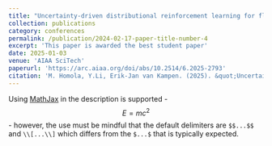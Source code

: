 ```yaml
---
title: "Uncertainty-driven distributional reinforcement learning for flight control"
collection: publications
category: conferences
permalink: /publication/2024-02-17-paper-title-number-4
excerpt: 'This paper is awarded the best student paper'
date: 2025-01-03
venue: 'AIAA SciTech'
paperurl: 'https://arc.aiaa.org/doi/abs/10.2514/6.2025-2793'
citation: 'M. Homola, Y.Li, Erik-Jan van Kampen. (2025). &quot;Uncertainty-driven distributional reinforcement learning for flight control, Orlando, USA.&quot; <i>AIAA SciTech</i>.'
---
```


Using [MathJax](https://www.mathjax.org/) in the description is supported - $$E=mc^2$$ - however, the use must be mindful that the default delimiters are `$$...$$` and `\\[...\\]` which differs from the `$...$` that is typically expected.
